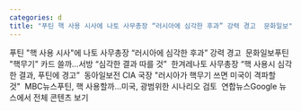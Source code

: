 ```yaml
---
categories: d
title: "푸틴 핵 사용 시사에 나토 사무총장 “러시아에 심각한 후과” 강력 경고  문화일보"
---
```

푸틴 "핵 사용 시사"에 나토 사무총장 “러시아에 심각한 후과” 강력 경고&nbsp;&nbsp;문화일보푸틴 "핵무기" 카드 쓸까…서방 “심각한 결과 따를 것”&nbsp;&nbsp;한겨레나토 사무총장 “핵 사용시 심각한 결과, 푸틴에 경고”&nbsp;&nbsp;동아일보전 CIA 국장 "러시아가 핵무기 쓰면 미국이 격파할 것"&nbsp;&nbsp;MBC뉴스푸틴, 핵 사용할까…미국, 광범위한 시나리오 검토&nbsp;&nbsp;연합뉴스Google 뉴스에서 전체 콘텐츠 보기